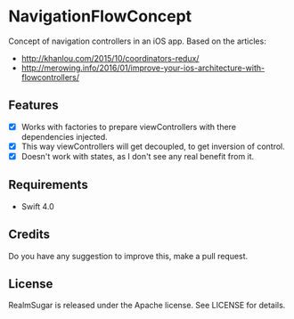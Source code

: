# NavigationFlowConcept
Concept of navigation controllers in an iOS app. Based on the articles:
- http://khanlou.com/2015/10/coordinators-redux/
- http://merowing.info/2016/01/improve-your-ios-architecture-with-flowcontrollers/

## Features

- [x] Works with factories to prepare viewControllers with there dependencies injected.
- [x] This way viewControllers will get decoupled, to get inversion of control.
- [x] Doesn't work with states, as I don't see any real benefit from it.

## Requirements

- Swift 4.0

## Credits

Do you have any suggestion to improve this, make a pull request.

## License

RealmSugar is released under the Apache license. See LICENSE for details.
